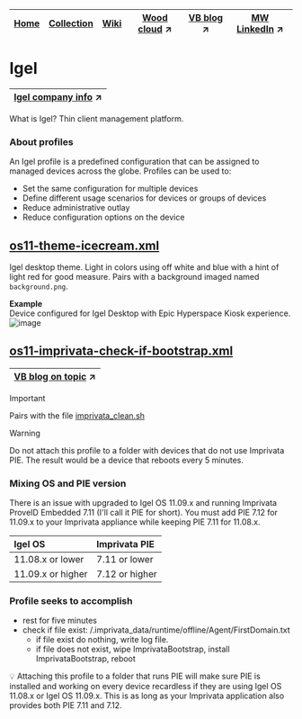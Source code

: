 |[Home](https://github.com/virtualizebrief)|[Collection](https://github.com/virtualizebrief/collection/blob/main/readme.md)|[Wiki](https://github.com/virtualizebrief/home/wiki)|[Wood cloud](https://marketplace.woodcloud.one/) :arrow_upper_right:|[VB blog](https://virtualizebrief.woodcloud.one/) :arrow_upper_right:|[MW LinkedIn](https://www.linkedin.com/in/michaelcharleswood/) :arrow_upper_right:
|---|---|---|---|---|---|

# Igel
|[Igel company info](https://igel.com) :arrow_upper_right:|
---|

What is Igel? Thin client management platform.

### About profiles
An Igel profile is a predefined configuration that can be assigned to managed devices across the globe. Profiles can be used to:
- Set the same configuration for multiple devices
- Define different usage scenarios for devices or groups of devices
- Reduce administrative outlay
- Reduce configuration options on the device

## [os11-theme-icecream.xml](os11-theme-icecream.xml) <br>
Igel desktop theme. Light in colors using off white and blue with a hint of light red for good measure. Pairs with a background imaged named `background.png`.

**Example** <br>
Device configured for Igel Desktop with Epic Hyperspace Kiosk experience.
![image](https://github.com/virtualizebrief/collection/assets/153381859/249c7cc5-6b26-4615-898d-2794d1267fd9)


## [os11-imprivata-check-if-bootstrap.xml](os11-imprivata-check-if-bootstrap.xml) <br>
|[VB blog on topic](https://virtualizebrief.woodcloud.one/self-healing-for-igel-11-09-imprivata-pie-7-12/) :arrow_upper_right:|
| :--- |

> [!IMPORTANT]
> Pairs with the file [imprivata_clean.sh](imprivata_clean.sh)

> [!WARNING]
> Do not attach this profile to a folder with devices that do not use Imprivata PIE. The result would be a device that reboots every 5 minutes.

### Mixing OS and PIE version

There is an issue with upgraded to Igel OS 11.09.x and running Imprivata ProveID Embedded 7.11 (I'll call it PIE for short). You must add PIE 7.12 for 11.09.x to your Imprivata appliance while keeping PIE 7.11 for 11.08.x.

| Igel OS | Imprivata PIE |
| :--- | :--- |
| 11.08.x or lower | 7.11 or lower |
| 11.09.x or higher | 7.12 or higher |

### Profile seeks to accomplish
- rest for five minutes
- check if file exist: /.imprivata_data/runtime/offline/Agent/FirstDomain.txt
  - if file exist do nothing, write log file.
  - if file does not exist, wipe ImprivataBootstrap, install ImprivataBootstrap, reboot

:bulb: Attaching this profile to a folder that runs PIE will make sure PIE is installed and working on every device recardless if they are using Igel OS 11.08.x or Igel OS 11.09.x. This is as long as your Imprivata application also provides both PIE 7.11 and 7.12.
